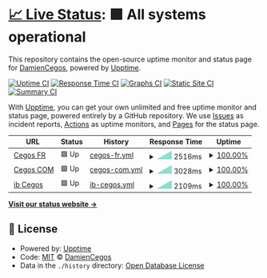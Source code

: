 # [📈 Live Status](https://DamienCegos.github.io/upptime): <!--live status--> **🟩 All systems operational**

This repository contains the open-source uptime monitor and status page for [DamienCegos](https://DamienCegos.github.io/upptime), powered by [Upptime](https://github.com/upptime/upptime).

[![Uptime CI](https://github.com/DamienCegos/upptime/workflows/Uptime%20CI/badge.svg)](https://github.com/DamienCegos/upptime/actions?query=workflow%3A%22Uptime+CI%22)
[![Response Time CI](https://github.com/DamienCegos/upptime/workflows/Response%20Time%20CI/badge.svg)](https://github.com/DamienCegos/upptime/actions?query=workflow%3A%22Response+Time+CI%22)
[![Graphs CI](https://github.com/DamienCegos/upptime/workflows/Graphs%20CI/badge.svg)](https://github.com/DamienCegos/upptime/actions?query=workflow%3A%22Graphs+CI%22)
[![Static Site CI](https://github.com/DamienCegos/upptime/workflows/Static%20Site%20CI/badge.svg)](https://github.com/DamienCegos/upptime/actions?query=workflow%3A%22Static+Site+CI%22)
[![Summary CI](https://github.com/DamienCegos/upptime/workflows/Summary%20CI/badge.svg)](https://github.com/DamienCegos/upptime/actions?query=workflow%3A%22Summary+CI%22)

With [Upptime](https://upptime.js.org), you can get your own unlimited and free uptime monitor and status page, powered entirely by a GitHub repository. We use [Issues](https://github.com/DamienCegos/upptime/issues) as incident reports, [Actions](https://github.com/DamienCegos/upptime/actions) as uptime monitors, and [Pages](https://DamienCegos.github.io/upptime) for the status page.

<!--start: status pages-->
<!-- This summary is generated by Upptime (https://github.com/upptime/upptime) -->
<!-- Do not edit this manually, your changes will be overwritten -->
<!-- prettier-ignore -->
| URL | Status | History | Response Time | Uptime |
| --- | ------ | ------- | ------------- | ------ |
| <img alt="" src="https://icons.duckduckgo.com/ip3/www.cegos.fr.ico" height="13"> [Cegos FR](https://www.cegos.fr) | 🟩 Up | [cegos-fr.yml](https://github.com/DamienCegos/upptime/commits/HEAD/history/cegos-fr.yml) | <details><summary><img alt="Response time graph" src="./graphs/cegos-fr/response-time-week.png" height="20"> 2516ms</summary><br><a href="https://DamienCegos.github.io/upptime/history/cegos-fr"><img alt="Response time 2516" src="https://img.shields.io/endpoint?url=https%3A%2F%2Fraw.githubusercontent.com%2FDamienCegos%2Fupptime%2FHEAD%2Fapi%2Fcegos-fr%2Fresponse-time.json"></a><br><a href="https://DamienCegos.github.io/upptime/history/cegos-fr"><img alt="24-hour response time 2516" src="https://img.shields.io/endpoint?url=https%3A%2F%2Fraw.githubusercontent.com%2FDamienCegos%2Fupptime%2FHEAD%2Fapi%2Fcegos-fr%2Fresponse-time-day.json"></a><br><a href="https://DamienCegos.github.io/upptime/history/cegos-fr"><img alt="7-day response time 2516" src="https://img.shields.io/endpoint?url=https%3A%2F%2Fraw.githubusercontent.com%2FDamienCegos%2Fupptime%2FHEAD%2Fapi%2Fcegos-fr%2Fresponse-time-week.json"></a><br><a href="https://DamienCegos.github.io/upptime/history/cegos-fr"><img alt="30-day response time 2516" src="https://img.shields.io/endpoint?url=https%3A%2F%2Fraw.githubusercontent.com%2FDamienCegos%2Fupptime%2FHEAD%2Fapi%2Fcegos-fr%2Fresponse-time-month.json"></a><br><a href="https://DamienCegos.github.io/upptime/history/cegos-fr"><img alt="1-year response time 2516" src="https://img.shields.io/endpoint?url=https%3A%2F%2Fraw.githubusercontent.com%2FDamienCegos%2Fupptime%2FHEAD%2Fapi%2Fcegos-fr%2Fresponse-time-year.json"></a></details> | <details><summary><a href="https://DamienCegos.github.io/upptime/history/cegos-fr">100.00%</a></summary><a href="https://DamienCegos.github.io/upptime/history/cegos-fr"><img alt="All-time uptime 100.00%" src="https://img.shields.io/endpoint?url=https%3A%2F%2Fraw.githubusercontent.com%2FDamienCegos%2Fupptime%2FHEAD%2Fapi%2Fcegos-fr%2Fuptime.json"></a><br><a href="https://DamienCegos.github.io/upptime/history/cegos-fr"><img alt="24-hour uptime 100.00%" src="https://img.shields.io/endpoint?url=https%3A%2F%2Fraw.githubusercontent.com%2FDamienCegos%2Fupptime%2FHEAD%2Fapi%2Fcegos-fr%2Fuptime-day.json"></a><br><a href="https://DamienCegos.github.io/upptime/history/cegos-fr"><img alt="7-day uptime 100.00%" src="https://img.shields.io/endpoint?url=https%3A%2F%2Fraw.githubusercontent.com%2FDamienCegos%2Fupptime%2FHEAD%2Fapi%2Fcegos-fr%2Fuptime-week.json"></a><br><a href="https://DamienCegos.github.io/upptime/history/cegos-fr"><img alt="30-day uptime 100.00%" src="https://img.shields.io/endpoint?url=https%3A%2F%2Fraw.githubusercontent.com%2FDamienCegos%2Fupptime%2FHEAD%2Fapi%2Fcegos-fr%2Fuptime-month.json"></a><br><a href="https://DamienCegos.github.io/upptime/history/cegos-fr"><img alt="1-year uptime 100.00%" src="https://img.shields.io/endpoint?url=https%3A%2F%2Fraw.githubusercontent.com%2FDamienCegos%2Fupptime%2FHEAD%2Fapi%2Fcegos-fr%2Fuptime-year.json"></a></details>
| <img alt="" src="https://icons.duckduckgo.com/ip3/www.cegos.com.ico" height="13"> [Cegos COM](https://www.cegos.com/en) | 🟩 Up | [cegos-com.yml](https://github.com/DamienCegos/upptime/commits/HEAD/history/cegos-com.yml) | <details><summary><img alt="Response time graph" src="./graphs/cegos-com/response-time-week.png" height="20"> 3028ms</summary><br><a href="https://DamienCegos.github.io/upptime/history/cegos-com"><img alt="Response time 3028" src="https://img.shields.io/endpoint?url=https%3A%2F%2Fraw.githubusercontent.com%2FDamienCegos%2Fupptime%2FHEAD%2Fapi%2Fcegos-com%2Fresponse-time.json"></a><br><a href="https://DamienCegos.github.io/upptime/history/cegos-com"><img alt="24-hour response time 3028" src="https://img.shields.io/endpoint?url=https%3A%2F%2Fraw.githubusercontent.com%2FDamienCegos%2Fupptime%2FHEAD%2Fapi%2Fcegos-com%2Fresponse-time-day.json"></a><br><a href="https://DamienCegos.github.io/upptime/history/cegos-com"><img alt="7-day response time 3028" src="https://img.shields.io/endpoint?url=https%3A%2F%2Fraw.githubusercontent.com%2FDamienCegos%2Fupptime%2FHEAD%2Fapi%2Fcegos-com%2Fresponse-time-week.json"></a><br><a href="https://DamienCegos.github.io/upptime/history/cegos-com"><img alt="30-day response time 3028" src="https://img.shields.io/endpoint?url=https%3A%2F%2Fraw.githubusercontent.com%2FDamienCegos%2Fupptime%2FHEAD%2Fapi%2Fcegos-com%2Fresponse-time-month.json"></a><br><a href="https://DamienCegos.github.io/upptime/history/cegos-com"><img alt="1-year response time 3028" src="https://img.shields.io/endpoint?url=https%3A%2F%2Fraw.githubusercontent.com%2FDamienCegos%2Fupptime%2FHEAD%2Fapi%2Fcegos-com%2Fresponse-time-year.json"></a></details> | <details><summary><a href="https://DamienCegos.github.io/upptime/history/cegos-com">100.00%</a></summary><a href="https://DamienCegos.github.io/upptime/history/cegos-com"><img alt="All-time uptime 100.00%" src="https://img.shields.io/endpoint?url=https%3A%2F%2Fraw.githubusercontent.com%2FDamienCegos%2Fupptime%2FHEAD%2Fapi%2Fcegos-com%2Fuptime.json"></a><br><a href="https://DamienCegos.github.io/upptime/history/cegos-com"><img alt="24-hour uptime 100.00%" src="https://img.shields.io/endpoint?url=https%3A%2F%2Fraw.githubusercontent.com%2FDamienCegos%2Fupptime%2FHEAD%2Fapi%2Fcegos-com%2Fuptime-day.json"></a><br><a href="https://DamienCegos.github.io/upptime/history/cegos-com"><img alt="7-day uptime 100.00%" src="https://img.shields.io/endpoint?url=https%3A%2F%2Fraw.githubusercontent.com%2FDamienCegos%2Fupptime%2FHEAD%2Fapi%2Fcegos-com%2Fuptime-week.json"></a><br><a href="https://DamienCegos.github.io/upptime/history/cegos-com"><img alt="30-day uptime 100.00%" src="https://img.shields.io/endpoint?url=https%3A%2F%2Fraw.githubusercontent.com%2FDamienCegos%2Fupptime%2FHEAD%2Fapi%2Fcegos-com%2Fuptime-month.json"></a><br><a href="https://DamienCegos.github.io/upptime/history/cegos-com"><img alt="1-year uptime 100.00%" src="https://img.shields.io/endpoint?url=https%3A%2F%2Fraw.githubusercontent.com%2FDamienCegos%2Fupptime%2FHEAD%2Fapi%2Fcegos-com%2Fuptime-year.json"></a></details>
| <img alt="" src="https://icons.duckduckgo.com/ip3/www.ib-formation.fr.ico" height="13"> [ib Cegos](https://www.ib-formation.fr) | 🟩 Up | [ib-cegos.yml](https://github.com/DamienCegos/upptime/commits/HEAD/history/ib-cegos.yml) | <details><summary><img alt="Response time graph" src="./graphs/ib-cegos/response-time-week.png" height="20"> 2109ms</summary><br><a href="https://DamienCegos.github.io/upptime/history/ib-cegos"><img alt="Response time 2109" src="https://img.shields.io/endpoint?url=https%3A%2F%2Fraw.githubusercontent.com%2FDamienCegos%2Fupptime%2FHEAD%2Fapi%2Fib-cegos%2Fresponse-time.json"></a><br><a href="https://DamienCegos.github.io/upptime/history/ib-cegos"><img alt="24-hour response time 2109" src="https://img.shields.io/endpoint?url=https%3A%2F%2Fraw.githubusercontent.com%2FDamienCegos%2Fupptime%2FHEAD%2Fapi%2Fib-cegos%2Fresponse-time-day.json"></a><br><a href="https://DamienCegos.github.io/upptime/history/ib-cegos"><img alt="7-day response time 2109" src="https://img.shields.io/endpoint?url=https%3A%2F%2Fraw.githubusercontent.com%2FDamienCegos%2Fupptime%2FHEAD%2Fapi%2Fib-cegos%2Fresponse-time-week.json"></a><br><a href="https://DamienCegos.github.io/upptime/history/ib-cegos"><img alt="30-day response time 2109" src="https://img.shields.io/endpoint?url=https%3A%2F%2Fraw.githubusercontent.com%2FDamienCegos%2Fupptime%2FHEAD%2Fapi%2Fib-cegos%2Fresponse-time-month.json"></a><br><a href="https://DamienCegos.github.io/upptime/history/ib-cegos"><img alt="1-year response time 2109" src="https://img.shields.io/endpoint?url=https%3A%2F%2Fraw.githubusercontent.com%2FDamienCegos%2Fupptime%2FHEAD%2Fapi%2Fib-cegos%2Fresponse-time-year.json"></a></details> | <details><summary><a href="https://DamienCegos.github.io/upptime/history/ib-cegos">100.00%</a></summary><a href="https://DamienCegos.github.io/upptime/history/ib-cegos"><img alt="All-time uptime 100.00%" src="https://img.shields.io/endpoint?url=https%3A%2F%2Fraw.githubusercontent.com%2FDamienCegos%2Fupptime%2FHEAD%2Fapi%2Fib-cegos%2Fuptime.json"></a><br><a href="https://DamienCegos.github.io/upptime/history/ib-cegos"><img alt="24-hour uptime 100.00%" src="https://img.shields.io/endpoint?url=https%3A%2F%2Fraw.githubusercontent.com%2FDamienCegos%2Fupptime%2FHEAD%2Fapi%2Fib-cegos%2Fuptime-day.json"></a><br><a href="https://DamienCegos.github.io/upptime/history/ib-cegos"><img alt="7-day uptime 100.00%" src="https://img.shields.io/endpoint?url=https%3A%2F%2Fraw.githubusercontent.com%2FDamienCegos%2Fupptime%2FHEAD%2Fapi%2Fib-cegos%2Fuptime-week.json"></a><br><a href="https://DamienCegos.github.io/upptime/history/ib-cegos"><img alt="30-day uptime 100.00%" src="https://img.shields.io/endpoint?url=https%3A%2F%2Fraw.githubusercontent.com%2FDamienCegos%2Fupptime%2FHEAD%2Fapi%2Fib-cegos%2Fuptime-month.json"></a><br><a href="https://DamienCegos.github.io/upptime/history/ib-cegos"><img alt="1-year uptime 100.00%" src="https://img.shields.io/endpoint?url=https%3A%2F%2Fraw.githubusercontent.com%2FDamienCegos%2Fupptime%2FHEAD%2Fapi%2Fib-cegos%2Fuptime-year.json"></a></details>

<!--end: status pages-->

[**Visit our status website →**](https://DamienCegos.github.io/upptime)

## 📄 License

- Powered by: [Upptime](https://github.com/upptime/upptime)
- Code: [MIT](./LICENSE) © [DamienCegos](https://DamienCegos.github.io/upptime)
- Data in the `./history` directory: [Open Database License](https://opendatacommons.org/licenses/odbl/1-0/)
